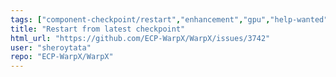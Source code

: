 ```yaml
---
tags: ["component-checkpoint/restart","enhancement","gpu","help-wanted","laser","particle-in-cell","physics","pic","plasma","research","simulation"]
title: "Restart from latest checkpoint"
html_url: "https://github.com/ECP-WarpX/WarpX/issues/3742"
user: "sheroytata"
repo: "ECP-WarpX/WarpX"
---
```



